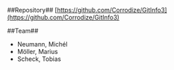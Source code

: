 ##Repository##
[https://github.com/Corrodize/GitInfo3](https://github.com/Corrodize/GitInfo3)


##Team##
* Neumann, Michél
* Möller, Marius
* Scheck, Tobias